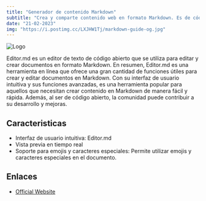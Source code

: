 ```yaml
---
title: "Generador de contenido Markdown"
subtitle: "Crea y comparte contenido web en formato Markdown. Es de código abierto, lo que permite a la comunidad contribuir en su desarrollo"
date: "21-02-2023"
img: "https://i.postimg.cc/LXJHW1Tj/markdown-guide-og.jpg"
---
```



![Logo](https://i.postimg.cc/JzQJnYPM/Captura-de-ecr-20230221-104439.png)


Editor.md es un editor de texto de código abierto que se utiliza para editar y crear documentos en formato Markdown. En resumen, Editor.md es una herramienta en línea que ofrece una gran cantidad de funciones útiles para crear y editar documentos en Markdown. Con su interfaz de usuario intuitiva y sus funciones avanzadas, es una herramienta popular para aquellos que necesitan crear contenido en Markdown de manera fácil y rápida. Además, al ser de código abierto, la comunidad puede contribuir a su desarrollo y mejoras.
## Caracteristicas

- Interfaz de usuario intuitiva: Editor.md
- Vista previa en tiempo real
- Soporte para emojis y caracteres especiales: Permite utilizar emojis y caracteres especiales en el documento.

## Enlaces
* [Official Website](https://pandao.github.io/editor.md/en.html)
